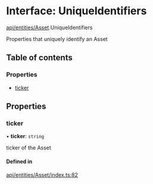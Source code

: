 # Interface: UniqueIdentifiers

[api/entities/Asset](../wiki/api.entities.Asset).UniqueIdentifiers

Properties that uniquely identify an Asset

## Table of contents

### Properties

- [ticker](../wiki/api.entities.Asset.UniqueIdentifiers#ticker)

## Properties

### ticker

• **ticker**: `string`

ticker of the Asset

#### Defined in

[api/entities/Asset/index.ts:82](https://github.com/PolymeshAssociation/polymesh-sdk/blob/46129005/src/api/entities/Asset/index.ts#L82)
